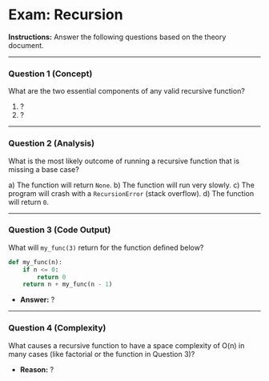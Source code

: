 
# Exam: Recursion

**Instructions:** Answer the following questions based on the theory document.

---

### Question 1 (Concept)

What are the two essential components of any valid recursive function?

1.  ?
2.  ?

---

### Question 2 (Analysis)

What is the most likely outcome of running a recursive function that is missing a base case?

a) The function will return `None`.
b) The function will run very slowly.
c) The program will crash with a `RecursionError` (stack overflow).
d) The function will return `0`.

---

### Question 3 (Code Output)

What will `my_func(3)` return for the function defined below?

```python
def my_func(n):
    if n <= 0:
        return 0
    return n + my_func(n - 1)
```

- **Answer:** ?

---

### Question 4 (Complexity)

What causes a recursive function to have a space complexity of O(n) in many cases (like factorial or the function in Question 3)?

- **Reason:** ?

